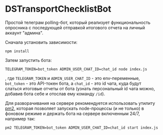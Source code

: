 # DSTransportChecklistBot

Простой телеграм polling-бот, который реализует функциональность опросника с последующей отправкой итогового отчета на личный аккаунт "админа".

Сначала установить зависимости:
```
npm install
```
Затем запустить бота:

```
TELEGRAM_TOKEN=bot_token ADMIN_USER_CHAT_ID=chat_id node index.js
```
, где `TELEGRAM_TOKEN` и `ADMIN_USER_CHAT_ID` - это env-переменные, `bot_token` - это API-токен бота, а `chat_id` - это id чата, куда будут слаться итоговые отчеты от бота (узнать персональный id чата можно, добавив бота себе и отослав ему команду `/id`).

Для разворачивания на сервере рекомендуется использовать утилиту [pm2](https://pm2.keymetrics.io/docs/usage/quick-start/), которая позволяет запускать node-процессы (и не только) в фоновом режиме и держать бота на сервере включенным 24/7, например так:

```
pm2 TELEGRAM_TOKEN=bot_token ADMIN_USER_CHAT_ID=chat_id start index.js
```
